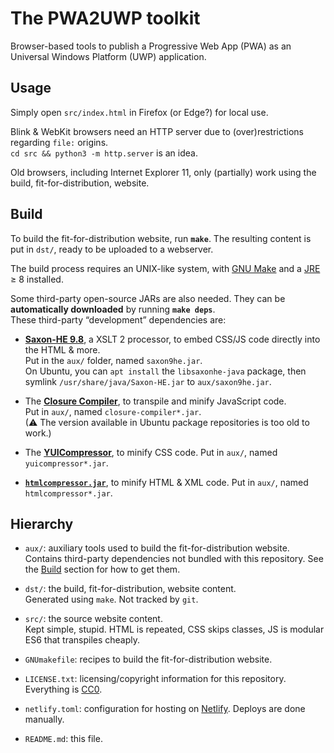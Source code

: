 # The PWA2UWP toolkit

Browser-based tools to publish a Progressive Web App (PWA)
as an Universal Windows Platform (UWP) application.

## Usage

Simply open `src/index.html` in Firefox (or Edge?) for local use.

Blink & WebKit browsers need an HTTP server due to (over)restrictions 
regarding `file:` origins.  
`cd src && python3 -m http.server` is an idea.

Old browsers, including Internet Explorer 11, only (partially) work
using the build, fit-for-distribution, website.

## Build

To build the fit-for-distribution website, run **`make`**.
The resulting content is put in `dst/`, ready to be uploaded to a webserver.

The build process requires an UNIX-like system, with
[GNU Make](https://www.gnu.org/software/make/) and a
[JRE](https://en.wikipedia.org/wiki/Java_virtual_machine) ≥ 8
installed.

Some third-party open-source JARs are also needed.
They can be **automatically downloaded** by running **`make deps`**.  
These third-party “development” dependencies are:

  * [**Saxon-HE 9.8**](http://saxon.sourceforge.net/#F9.8HE),
  a XSLT 2 processor, to embed CSS/JS code directly into the HTML & more.  
  Put in the `aux/` folder, named `saxon9he.jar`.  
  On Ubuntu, you can `apt install` the `libsaxonhe-java` package,
  then symlink `/usr/share/java/Saxon-HE.jar` to `aux/saxon9he.jar`.

  * The [**Closure Compiler**](https://github.com/google/closure-compiler),
  to transpile and minify JavaScript code.  
  Put in `aux/`, named `closure-compiler*.jar`.  
  (⚠ The version available in Ubuntu package repositories is too old to work.)

  * The [**YUICompressor**](https://github.com/yui/yuicompressor), to minify
  CSS code.
  Put in `aux/`, named `yuicompressor*.jar`.

  * [**`htmlcompressor.jar`**](https://code.google.com/archive/p/htmlcompressor/),
  to minify HTML & XML code.
  Put in `aux/`, named `htmlcompressor*.jar`.

## Hierarchy

  * `aux/`: auxiliary tools used to build the fit-for-distribution website.  
  Contains third-party dependencies not bundled with this repository.
  See the [Build](#Build) section for how to get them.

  * `dst/`: the build, fit-for-distribution, website content.  
  Generated using `make`. Not tracked by `git`.

  * `src/`: the source website content.  
  Kept simple, stupid. HTML is repeated, CSS skips classes, JS is modular ES6
  that transpiles cheaply.

  * `GNUmakefile`: recipes to build the fit-for-distribution website.

  * `LICENSE.txt`: licensing/copyright information for this repository.
  Everything is [CC0](https://creativecommons.org/publicdomain/zero/1.0/).

  * `netlify.toml`: configuration for hosting on [Netlify](https://www.netlify.com).
  Deploys are done manually.

  * `README.md`: this file.
